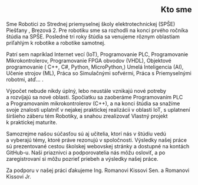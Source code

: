 <h2 style="text-align:right">Kto sme</h2>

Sme Robotici zo Strednej priemyselnej školy elektrotechnickej (SPŠE)
Piešťany , Brezová 2. Pre robotiku sme sa rozhodli na konci prvého
ročníka štúdia na SPŠE. Posledné tri roky štúdia sa venujeme rôznym
oblastiam priľahlým k robotike a robotike samotnej.

Patrí sem napríklad Internet vecí (IoT), Programovanie PLC,
Programovanie Mikrokontrolerov, Programovanie FPGA obvodov (VHDL),
Objektové programovanie ( C++, C\#, Python, MicroPython,) Umelá
Inteligencia (AI), Učenie strojov (ML), Práca so Simulačnými sofvérmi,
Práca s Priemyselnými robotmi, atď\... .

Výpočet nebude nikdy úplný, lebo neustále vznikajú nové potreby
a rozvíjajú sa nové oblasti. Spočiatku sa zaoberáme Programovaním PLC
a Programovaním mikrokontrolerov (C++), a na konci štúdia sa snažíme
svoje znalosti uplatniť v nejakej praktickej realizácii v oblasti IoT,
s uplatnení širšieho záberu tém Robotiky, a snahou zrealizovať Vlastný
projekt k praktickej maturite.

Samozrejme našou súčasťou sú aj učitelia, ktorí nás v štúdiu vedú
a vyberajú témy, ktoré práve rezonujú v spoločnosti. Výsledky našej
práce sú prezentované cestou školskej webovskej stránky a dostupné na
kontách GitHub-u. Naši priaznivci a podporovatelia nás môžu osloviť,
a po zaregistrovaní si môžu pozrieť priebeh a výsledky našej práce.

Za podporu v našej práci ďakujeme Ing. Romanovi Kissovi Sen. a Romanovi
Kissovi Jr.


